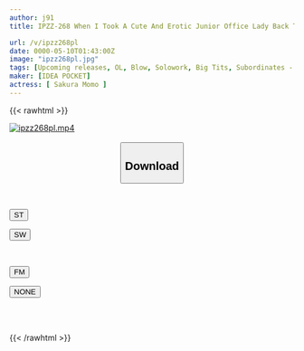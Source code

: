 ```yaml
---
author: j91
title: IPZZ-268 When I Took A Cute And Erotic Junior Office Lady Back To The Hotel... I Was Attacked By An Over-the-top "unequaled Woman". Momo Sakura

url: /v/ipzz268pl
date: 0000-05-10T01:43:00Z
image: "ipzz268pl.jpg"
tags: [Upcoming releases, OL, Blow, Solowork, Big Tits, Subordinates - Colleagues	]
maker: [IDEA POCKET]
actress: [ Sakura Momo ]
---
```



{{< rawhtml >}}

<div class="video" data-videoid="pending_link.html">
    <a href="javascript:;">
        <img src="/v/ipzz268pl/ipzz268pl.jpg" width="WIDTH" height="HEIGHT" alt="ipzz268pl.mp4" loading="lazy">
    </a>
</div>

<script type="text/javascript" src="https://j91.asia/asset/on-demand-pend.js"></script>

<br>
  <link rel="stylesheet" href="https://j91.asia/asset/bs5.css">
  
  <center>
  <button class="btn btn-primary" type="button" data-bs-toggle="collapse" data-bs-target=".multi-collapse" aria-expanded="false" aria-controls="multiCollapseExample1 multiCollapseExample2"><h2>Download</h2></button></center>
</p>
<div class="row">
  <div class="col">
    <div class="collapse multi-collapse" id="multiCollapseExample1">
      <div class="card card-body">
	      	      <br>
<div class="buttons">  
<p><a href="https://j91.asia/pending_link.html" target="_blank"><button class="btn-hover color-3"><i class="fa fa-download"></i> ST</button></a></p>
<p><a href="https://j91.asia/pending_link.html" target="_blank"><button class="btn-hover color-2"><i class="fa fa-download"></i> SW</button></a></p></div>
    </div>
  </div>
</div>
  <div class="col">
    <div class="collapse multi-collapse" id="multiCollapseExample2">
      <div class="card card-body">
	      <br>
<div class="buttons">
<p><a href="https://j91.asia/pending_link.html"><button class="btn-hover color-8"><i class="fa fa-download"></i> FM</button></a></p>
<p><a href="javascript:;"><button class="btn-hover color-9"><i class="fa fa-download"></i> NONE</button></a></p></div>
<br><br>
      </div>
    </div>
  </div>
</div>

{{< /rawhtml >}}